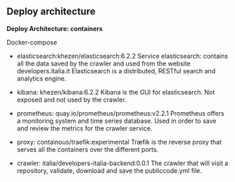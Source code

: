 ## Deploy architecture

**Deploy Architecture: containers**

Docker-compose

- elasticsearch:khezen/elasticsearch:6.2.2
  Service elasticsearch: contains all the data saved by the crawler and used from the website developers.italia.it
  Elasticsearch is a distributed, RESTful search and analytics engine.

- kibana: khezen/kibana:6.2.2
  Kibana is the GUI for elasticsearch. Not exposed and not used by the crawler.

- prometheus: quay.io/prometheus/prometheus:v2.2.1
  Prometheus offers a monitoring system and time series database. Used in order to save and review the metrics for the crawler service.

- proxy: containous/traefik:experimental
  Træfik is the reverse proxy that serves all the containers over the different ports.

- crawler: italia/developers-italia-backend:0.0.1
  The crawler that will visit a repository, validate, download and save the publiccode.yml file.
